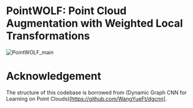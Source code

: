 # PointWOLF: Point Cloud Augmentation with Weighted Local Transformations

![PointWOLF_main](https://user-images.githubusercontent.com/49049753/129553285-d7ea163b-c5a1-4b6c-ba98-077616d2b953.png)


# Acknowledgement
The structure of this codebase is borrowed from (Dynamic Graph CNN for Learning on Point Clouds)[https://github.com/WangYueFt/dgcnn].

